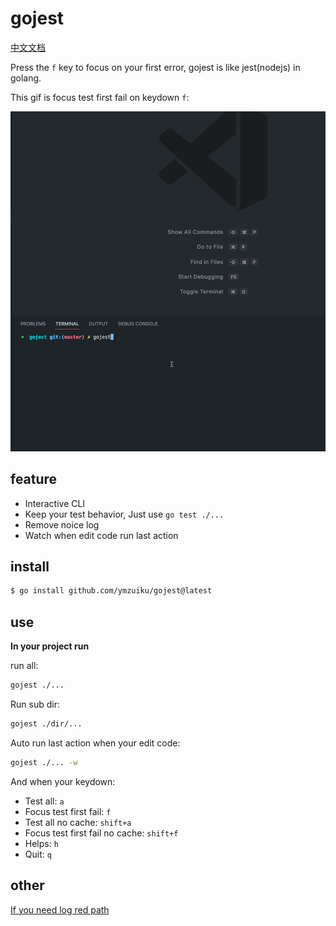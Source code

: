 # gojest

[中文文档](./README_cn.md)

Press the `f` key to focus on your first error, gojest is like jest(nodejs) in golang.

This gif is focus test first fail on keydown `f`:

![](./gojest.gif)

## feature

- Interactive CLI
- Keep your test behavior, Just use `go test ./...`
- Remove noice log
- Watch when edit code run last action

## install

```sh
$ go install github.com/ymzuiku/gojest@latest
```

## use

**In your project run**

run all:

```sh
gojest ./...
```

Run sub dir:

```sh
gojest ./dir/...
```

Auto run last action when your edit code:

```sh
gojest ./... -w
```

And when your keydown:

- Test all: `a`
- Focus test first fail: `f`
- Test all no cache: `shift+a`
- Focus test first fail no cache: `shift+f`
- Helps: `h`
- Quit: `q`

## other

[If you need log red path](./README_it.md)
